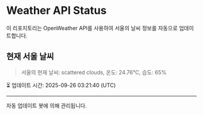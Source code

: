 
# Weather API Status

이 리포지토리는 OpenWeather API를 사용하여 서울의 날씨 정보를 자동으로 업데이트합니다.

## 현재 서울 날씨
> 서울의 현재 날씨: scattered clouds, 온도: 24.76°C, 습도: 65%

⏳ 업데이트 시간: 2025-09-26 03:21:40 (UTC)

---
자동 업데이트 봇에 의해 관리됩니다.
